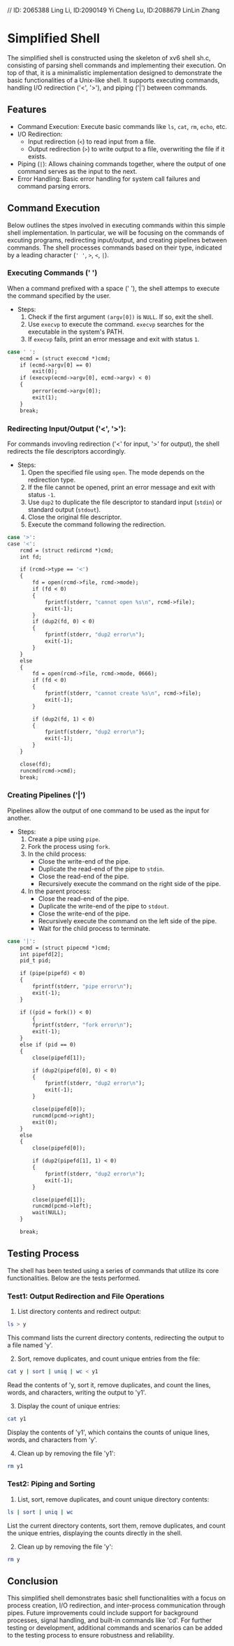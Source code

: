 // ID: 2065388 Ling Li, ID:2090149 Yi Cheng Lu, ID:2088679 LinLin Zhang

# Simplified Shell

The simplified shell is constructed using the skeleton of xv6 shell sh.c, consisting of parsing shell commands and implementing their execution.
On top of that, it is a minimalistic implementation designed to demonstrate the basic functionalities of a Unix-like shell.
It supports executing commands, handling I/O redirection ('<', '>'), and piping ('|') between commands.


## Features
- Command Execution: Execute basic commands like `ls`, `cat`, `rm`, `echo`, etc.
- I/O Redirection:
    - Input redirection (`<`) to read input from a file.
    - Output redirection (`>`) to write output to a file, overwriting the file if it exists.
- Piping (`|`): Allows chaining commands together, where the output of one command serves as the input to the next.
- Error Handling: Basic error handling for system call failures and command parsing errors.


## Command Execution
Below outlines the stpes involved in executing commands within this simple shell implementation.
In particular, we will be focusing on the commands of excuting programs, redirecting input/output, and creating pipelines between commands.
The shell processes commands based on their type, indicated by a leading character (`' '`, `>`, `<`, `|`).

### Executing Commands (' ')
When a command prefixed with a space (' '), the shell attemps to execute the command specified by the user.

- Steps:
    1. Check if the first argument `(argv[0])` is `NULL`. If so, exit the shell.
    2. Use `execvp` to execute the command. `execvp` searches for the executable in the system's PATH.
    3. If `execvp` fails, print an error message and exit with status `1`.

```bash
case ' ':
    ecmd = (struct execcmd *)cmd;
    if (ecmd->argv[0] == 0)
        exit(0);
    if (execvp(ecmd->argv[0], ecmd->argv) < 0)
    {
        perror(ecmd->argv[0]);
        exit(1);
    }
    break;
```

### Redirecting Input/Output ('<', '>'):
For commands invovling redirection ('<' for input, '>' for output), the shell redirects the file descriptors accordingly.

- Steps:
    1. Open the specified file using `open`. The mode depends on the redirection type.
    2. If the file cannot be opened, print an error message and exit with status `-1`.
    3. Use `dup2` to duplicate the file descriptor to standard input (`stdin`) or standard output (`stdout`).
    4. Close the original file descriptor.
    5. Execute the command following the redirection.

```bash
case '>':
case '<':
    rcmd = (struct redircmd *)cmd;
    int fd;

    if (rcmd->type == '<')
    {
        fd = open(rcmd->file, rcmd->mode);
        if (fd < 0)
        {
            fprintf(stderr, "cannot open %s\n", rcmd->file);
            exit(-1);
        }
        if (dup2(fd, 0) < 0)
        {
            fprintf(stderr, "dup2 error\n");
            exit(-1);
        }
    }
    else
    {
        fd = open(rcmd->file, rcmd->mode, 0666);
        if (fd < 0)
        {
            fprintf(stderr, "cannot create %s\n", rcmd->file);
            exit(-1);
        }

        if (dup2(fd, 1) < 0)
        {
            fprintf(stderr, "dup2 error\n");
            exit(-1);
        }
    }

    close(fd);
    runcmd(rcmd->cmd);
    break;
```

### Creating Pipelines ('|')
Pipelines allow the output of one command to be used as the input for another.

- Steps:
    1. Create a pipe using `pipe`.
    2. Fork the process using `fork`.
    3. In the child process:
        - Close the write-end of the pipe.
        - Duplicate the read-end of the pipe to `stdin`.
        - Close the read-end of the pipe.
        - Recursively execute the command on the right side of the pipe.
    4. In the parent process:
        - Close the read-end of the pipe.
        - Duplicate the write-end of the pipe to `stdout`.
        - Close the write-end of the pipe.
        - Recursively execute the command on the left side of the pipe.
        - Wait for the child process to terminate.

```bash
case '|':
    pcmd = (struct pipecmd *)cmd;
    int pipefd[2];
    pid_t pid;

    if (pipe(pipefd) < 0)
    {
        fprintf(stderr, "pipe error\n");
        exit(-1);
    }

    if ((pid = fork()) < 0)
        {
        fprintf(stderr, "fork error\n");
        exit(-1);
    }
    else if (pid == 0)
    {
        close(pipefd[1]);

        if (dup2(pipefd[0], 0) < 0)
        {
            fprintf(stderr, "dup2 error\n");
            exit(-1);
        }

        close(pipefd[0]);
        runcmd(pcmd->right);
        exit(0);
    }
    else
    {
        close(pipefd[0]);

        if (dup2(pipefd[1], 1) < 0)
        {
            fprintf(stderr, "dup2 error\n");
            exit(-1);
        }

        close(pipefd[1]);
        runcmd(pcmd->left);
        wait(NULL);
    }

    break;
```

## Testing Process
The shell has been tested using a series of commands that utilize its core functionalities. Below are the tests performed.

### Test1: Output Redirection and File Operations
1. List directory contents and redirect output:
```bash
ls > y
```
This command lists the current directory contents, redirecting the output to a file named 'y'.

2. Sort, remove duplicates, and count unique entries from the file:
```bash
cat y | sort | uniq | wc < y1
```
Read the contents of 'y, sort it, remove duplicates, and count the lines, words, and characters, writing the output to 'y1'.

3. Display the count of unique entries:
```bash
cat y1
```
Display the contents of 'y1', which contains the counts of unique lines, words, and characters from 'y'.

4. Clean up by removing the file 'y1':
```bash
rm y1
```

### Test2: Piping and Sorting
1. List, sort, remove duplicates, and count unique directory contents:
```bash
ls | sort | uniq | wc
```
List the current directory contents, sort them, remove duplicates, and count the unique entries, displaying the counts directly in the shell.

2. Clean up by removing the file 'y':
```bash
rm y
```


## Conclusion
This simplified shell demonstrates basic shell functionalities with a focus on process creation, I/O redirection, and inter-process communication through pipes.
Future improvements could include support for background processes, signal handling, and built-in commands like 'cd'.
For further testing or development, additional commands and scenarios can be added to the testing process to ensure robustness and reliability.
